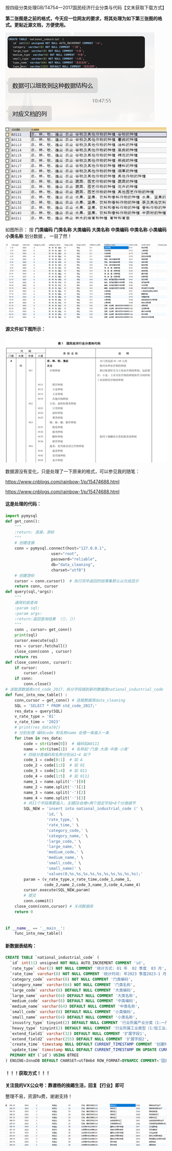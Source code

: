 按四级分类处理GB/T4754—2017国民经济行业分类与代码【文末获取下载方式】

**第二张图是之前的格式，今天应一位网友的要求，将其处理为如下第三张图的格式。更贴近源文档，方便使用。**

![image-20230313193245604](https://raw.githubusercontent.com/SAH01/wordpress-img/master/imgs/202303131939658.png)

![image-20230313191557933](https://raw.githubusercontent.com/SAH01/wordpress-img/master/imgs/202303131927554.png)

如图所示： 按 **门类编码 门类名称 大类编码 大类名称 中类编码 中类名称 小类编码 小类名称** 划分数据 ， 一目了然！

![image-20230313191710834](https://raw.githubusercontent.com/SAH01/wordpress-img/master/imgs/202303131927558.png)

#### **源文件**如下图所示：

![image-20230313191749311](https://raw.githubusercontent.com/SAH01/wordpress-img/master/imgs/202303131927559.png)



数据源没有变化，只是处理了一下原来的格式，可以参见我的随笔：

https://www.cnblogs.com/rainbow-1/p/15474688.html

https://www.cnblogs.com/rainbow-1/p/15474688.html

#### 这是处理的代码：

```python
import pymysql
def get_conn():
    """
    :return: 连接，游标
    """
    # 创建连接
    conn = pymysql.connect(host="127.0.0.1",
                    user="root",
                    password="reliable",
                    db="data_cleaning",
                    charset="utf8")
    # 创建游标
    cursor = conn.cursor()  # 执行完毕返回的结果集默认以元组显示
    return conn, cursor
def query(sql,*args):
    """
    通用封装查询
    :param sql:
    :param args:
    :return:返回查询结果 （（），（））
    """
    conn , cursor= get_conn()
    print(sql)
    cursor.execute(sql)
    res = cursor.fetchall()
    close_conn(conn , cursor)
    return res
def close_conn(conn, cursor):
    if cursor:
        cursor.close()
    if conn:
        conn.close()
# 读取源数据表std_code_2017，拆分字段插到新的数据表national_industrial_code
def func_into_new_table() :
    conn,cursor = get_conn() # 连接数据库data_cleaning
    SQL = 'SELECT * FROM std_code_2017;'
    res_data = query(SQL)
    v_rate_type = '01'
    v_rate_time = '2023'
    # print(res_data[0])
    # 分别处理 编码code 和名称name 处理一条插入一条
    for item in res_data:
        code = str(item[0])  # 编码如A0111
        name = str(item[1])  # 名称如'门类·大类·中类·小类'
        # 四级分类编码和名称分别从1~4 如下
        code_1 = code[0:1]  # 如 A
        code_2 = code[1:3]  # 如 01
        code_3 = code[1:4]  # 如 011
        code_4 = code[1:5]  # 如 0111
        name_1 = name.split('·')[0]
        name_2 = name.split('·')[1]
        name_3 = name.split('·')[2]
        name_4 = name.split('·')[3]
        # 共11个字段需要插入，主键ID自增+两个固定字段+8个分类细节
        SQL_NEW = 'insert into national_industrial_code (' \
                  'id,' \
                  'rate_type,' \
                  'rate_time,' \
                  'category_code,' \
                  'category_name,' \
                  'large_code,' \
                  'large_name,' \
                  'medium_code,' \
                  'medium_name,' \
                  'small_code,' \
                  'small_name)' \
                  'values(0,%s,%s,%s,%s,%s,%s,%s,%s,%s,%s);'
        param = (v_rate_type,v_rate_time,code_1,name_1,
                 code_2,name_2,code_3,name_3,code_4,name_4)
        cursor.execute(SQL_NEW,param)
        # 提交
        conn.commit()
    close_conn(conn,cursor) # 关闭数据库
    return 0


if __name__ == '__main__':
    func_into_new_table()
```

#### 新数据表结构：

```sql
CREATE TABLE `national_industrial_code` (
  `id` int(11) unsigned NOT NULL AUTO_INCREMENT COMMENT 'id',
  `rate_type` char(2) NOT NULL COMMENT '统计方式: 01 年  02 季度  03 月',
  `rate_time` varchar(8) NOT NULL COMMENT '统计时间: 年2023 季度2023-1 月份202303',
  `category_code` varchar(8) NOT NULL COMMENT '门类编码',
  `category_name` varchar(64) NOT NULL COMMENT '门类名称',
  `large_code` varchar(8) DEFAULT NULL COMMENT '大类编码',
  `large_name` varchar(64) DEFAULT NULL COMMENT '大类名称',
  `medium_code` varchar(8) DEFAULT NULL COMMENT '中类编码',
  `medium_name` varchar(64) DEFAULT NULL COMMENT '中类名称',
  `small_code` varchar(8) DEFAULT NULL COMMENT '小类编码',
  `small_name` varchar(64) DEFAULT NULL COMMENT '小类名称',
  `insustry_type` tinyint(2) DEFAULT NULL COMMENT '行业所属产业分类（1:一产;2:二产;3:三产）',
  `heavy_type` tinyint(2) DEFAULT NULL COMMENT '行业所属工业类型（1:轻工业、2:重工业）',
  `extend_field1` varchar(32) DEFAULT NULL COMMENT '扩展字段1',
  `extend_field2` varchar(255) DEFAULT NULL COMMENT '扩展字段2',
  `create_time` timestamp NULL DEFAULT CURRENT_TIMESTAMP COMMENT '创建时间',
  `update_time` timestamp NULL DEFAULT CURRENT_TIMESTAMP ON UPDATE CURRENT_TIMESTAMP COMMENT '修改时间',
  PRIMARY KEY (`id`) USING BTREE
) ENGINE=InnoDB DEFAULT CHARSET=utf8mb4 ROW_FORMAT=DYNAMIC COMMENT='国民经济行业分类表';
```

#### ！！！获取方式！！！

**关注我的VX公众号：靠谱杨的挨踢生活，回复【行业】即可**

整理不易，资源fu费，谢谢支持！

![image-20230313192717818](https://raw.githubusercontent.com/SAH01/wordpress-img/master/imgs/202303131927560.png)